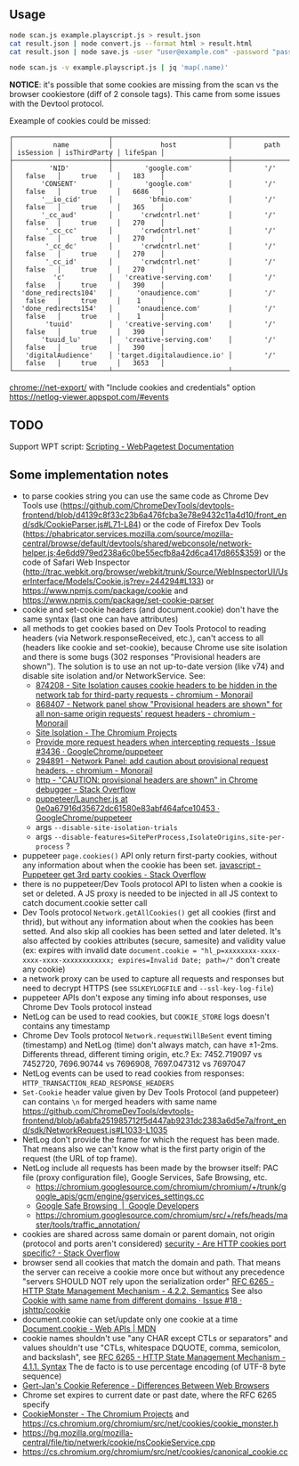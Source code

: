 ## Usage

```sh
node scan.js example.playscript.js > result.json
cat result.json | node convert.js --format html > result.html
cat result.json | node save.js -user "user@example.com" -password "password" -domain 1234 -category 1234

node scan.js -v example.playscript.js | jq 'map(.name)'
```

**NOTICE**: it's possible that some cookies are missing from the scan vs the browser cookiestore (diff of 2 console tags). This came from some issues with the Devtool protocol.

Exeample of cookies could be missed:

```
┌────────────────────────┬─────────────────────────────┬────────────────────┬───────────┬──────────────┬──────────┐
│          name          │            host             │        path        │ isSession │ isThirdParty │ lifeSpan │
├────────────────────────┼─────────────────────────────┼────────────────────┼───────────┼──────────────┼──────────┤
│         'NID'          │        'google.com'         │        '/'         │   false   │     true     │   183    │
│       'CONSENT'        │        'google.com'         │        '/'         │   false   │     true     │   6686   │
│       '__io_cid'       │         'bfmio.com'         │        '/'         │   false   │     true     │   365    │
│       '_cc_aud'        │       'crwdcntrl.net'       │        '/'         │   false   │     true     │   270    │
│        '_cc_cc'        │       'crwdcntrl.net'       │        '/'         │   false   │     true     │   270    │
│        '_cc_dc'        │       'crwdcntrl.net'       │        '/'         │   false   │     true     │   270    │
│        '_cc_id'        │       'crwdcntrl.net'       │        '/'         │   false   │     true     │   270    │
│          'c'           │   'creative-serving.com'    │        '/'         │   false   │     true     │   390    │
│  'done_redirects104'   │      'onaudience.com'       │        '/'         │   false   │     true     │    1     │
│  'done_redirects154'   │      'onaudience.com'       │        '/'         │   false   │     true     │    1     │
│        'tuuid'         │   'creative-serving.com'    │        '/'         │   false   │     true     │   390    │
│       'tuuid_lu'       │   'creative-serving.com'    │        '/'         │   false   │     true     │   390    │
│   'digitalAudience'    │ 'target.digitalaudience.io' │        '/'         │   false   │     true     │   3653   │
└────────────────────────┴─────────────────────────────┴────────────────────┴───────────┴──────────────┴──────────┘
``` 

<chrome://net-export/> with "Include cookies and credentials" option
https://netlog-viewer.appspot.com/#events

## TODO

Support WPT script: [Scripting - WebPagetest Documentation](https://sites.google.com/a/webpagetest.org/docs/using-webpagetest/scripting)

## Some implementation notes

- to parse cookies string you can use the same code as Chrome Dev Tools use (<https://github.com/ChromeDevTools/devtools-frontend/blob/d4139c8f33c23b6a476fcba3e78e9432c11a4d10/front_end/sdk/CookieParser.js#L71-L84>) or the code of Firefox Dev Tools (<https://phabricator.services.mozilla.com/source/mozilla-central/browse/default/devtools/shared/webconsole/network-helper.js;4e6dd979ed238a6c0be55ecfb8a42d6ca417d865$359>) or the code of Safari Web Inspector (<http://trac.webkit.org/browser/webkit/trunk/Source/WebInspectorUI/UserInterface/Models/Cookie.js?rev=244294#L133>) or <https://www.npmjs.com/package/cookie> and <https://www.npmjs.com/package/set-cookie-parser>
- cookie and set-cookie headers (and document.cookie) don't have the same syntax (last one can have attributes)
- all methods to get cookies based on Dev Tools Protocol to reading headers (via Network.responseReceived, etc.), can't access to all (headers like cookie and set-cookie), because Chrome use site isolation and there is some bugs (302 responses "Provisional headers are shown"). The solution is to use an not up-to-date version (like v74) and disable site isolation and/or NetworkService. See:
  - [874208 - Site Isolation causes cookie headers to be hidden in the network tab for third-party requests - chromium - Monorail](https://bugs.chromium.org/p/chromium/issues/detail?id=874208)
  - [868407 - Network panel show "Provisional headers are shown" for all non-same origin requests' request headers - chromium - Monorail](https://bugs.chromium.org/p/chromium/issues/detail?id=868407)
  - [Site Isolation - The Chromium Projects](https://www.chromium.org/Home/chromium-security/site-isolation#TOC-Known-Issues)
  - [Provide more request headers when intercepting requests · Issue #3436 · GoogleChrome/puppeteer](https://github.com/GoogleChrome/puppeteer/issues/3436)
  - [294891 - Network Panel: add caution about provisional request headers. - chromium - Monorail](https://bugs.chromium.org/p/chromium/issues/detail?id=294891#c2)
  - [http - "CAUTION: provisional headers are shown" in Chrome debugger - Stack Overflow](https://stackoverflow.com/questions/21177387/caution-provisional-headers-are-shown-in-chrome-debugger)
  - [puppeteer/Launcher.js at 0e0a67916d35672dc61580e83abf464afce10453 · GoogleChrome/puppeteer](https://github.com/GoogleChrome/puppeteer/blob/0e0a67916d35672dc61580e83abf464afce10453/lib/Launcher.js#L38)
  - args `--disable-site-isolation-trials`
  - args `--disable-features=SitePerProcess,IsolateOrigins,site-per-process` ?
- puppeteer `page.cookies()` API only return first-party cookies, without any information about when the cookie has been set. [javascript - Puppeteer get 3rd party cookies - Stack Overflow](https://stackoverflow.com/questions/50252943/puppeteer-get-3rd-party-cookies)
- there is no puppeteer/Dev Tools protocol API to listen when a cookie is set or deleted. A JS proxy is needed to be injected in all JS context to catch document.cookie setter call
- Dev Tools protocol `Network.getAllCookies()` get all cookies (first and thrid), but without any information about when the cookies has been setted. And also skip all cookies has been setted and later deleted. It's also affected by cookies attributes (secure, samesite) and validity value (ex: expires with invalid date `document.cookie = "hl_p=xxxxxxxx-xxxx-xxxx-xxxx-xxxxxxxxxxxx; expires=Invalid Date; path=/"` don't create any cookie)
- a network proxy can be used to capture all requests and responses but need to decrypt HTTPS (see `SSLKEYLOGFILE` and `--ssl-key-log-file`)
- puppeteer APIs don't expose any timing info about responses, use Chrome Dev Tools protocol instead
- NetLog can be used to read cookies, but `COOKIE_STORE` logs doesn't contains any timestamp
- Chrome Dev Tools protocol `Network.requestWillBeSent` event timing (timestamp) and NetLog (time) don't always match, can have ±1-2ms. Differents thread, different timing origin, etc.? Ex: 7452.719097 vs 7452720, 7696.90744 vs 7696908, 7697.047312 vs 7697047
- NetLog events can be used to read cookies from responses: `HTTP_TRANSACTION_READ_RESPONSE_HEADERS`
- `Set-Cookie` header value given by Dev Tools Protocol (and puppeteer) can contains `\n` for merged headers with same name <https://github.com/ChromeDevTools/devtools-frontend/blob/a6abfa251985712f5d447ab9231dc2383a6d5e7a/front_end/sdk/NetworkRequest.js#L1033-L1035>
- NetLog don't provide the frame for which the request has been made. That means also we can't know what is the first party origin of the request (the URL of top frame).
- NetLog include all requests has been made by the browser itself: PAC file (proxy configuration file), Google Services, Safe Browsing, etc.
  - <https://chromium.googlesource.com/chromium/chromium/+/trunk/google_apis/gcm/engine/gservices_settings.cc>
  - [Google Safe Browsing  |  Google Developers](https://developers.google.com/safe-browsing/)
  - <https://chromium.googlesource.com/chromium/src/+/refs/heads/master/tools/traffic_annotation/>
- cookies are shared across same domain or parent domain, not origin (protocol and ports aren't considered) [security - Are HTTP cookies port specific? - Stack Overflow](https://stackoverflow.com/questions/1612177/are-http-cookies-port-specific/16328399#16328399)
- browser send all cookies that match the domain and path. That means the server can receive a cookie more once but without any precedence "servers SHOULD NOT rely upon the serialization order" [RFC 6265 - HTTP State Management Mechanism - 4.2.2. Semantics](https://tools.ietf.org/html/rfc6265#section-4.2.2) See also [Cookie with same name from different domains · Issue #18 · jshttp/cookie](https://github.com/jshttp/cookie/issues/18)
- document.cookie can set/update only one cookie at a time [Document.cookie - Web APIs | MDN](https://developer.mozilla.org/en-US/docs/Web/API/document/cookie#Write_a_new_cookie)
- cookie names shouldn't use "any CHAR except CTLs or separators" and values shouldn't use "CTLs, whitespace DQUOTE, comma, semicolon, and backslash", see [RFC 6265 - HTTP State Management Mechanism - 4.1.1. Syntax](https://tools.ietf.org/html/rfc6265#section-4.1.1) The de facto is to use percentage encoding (of UTF-8 byte sequence)
- [Gert-Jan's Cookie Reference - Differences Between Web Browsers](https://gertjans.home.xs4all.nl/javascript/cookies.html)
- Chrome set expires to current date or past date, where the RFC 6265 specify
- [CookieMonster - The Chromium Projects](https://www.chromium.org/developers/design-documents/network-stack/cookiemonster) and <https://cs.chromium.org/chromium/src/net/cookies/cookie_monster.h>
- <https://hg.mozilla.org/mozilla-central/file/tip/netwerk/cookie/nsCookieService.cpp>
- <https://cs.chromium.org/chromium/src/net/cookies/canonical_cookie.cc>
